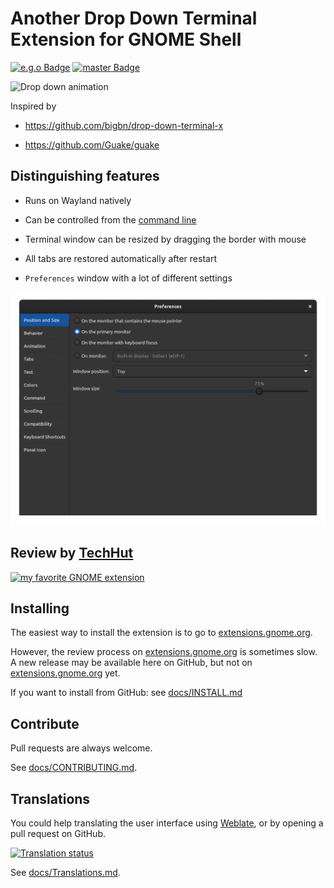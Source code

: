 <!--
SPDX-FileCopyrightText: 2020 Aleksandr Mezin <mezin.alexander@gmail.com>

SPDX-License-Identifier: GPL-3.0-or-later
-->

# Another Drop Down Terminal Extension for GNOME Shell

[![e.g.o Badge](https://img.shields.io/badge/dynamic/regex?url=https%3A%2F%2Fextensions.gnome.org%2Fextension%2F3780%2Fddterm%2F&search=(%5Cd%2B)%20downloads&logo=gnome&label=extensions.gnome.org)][extensions.gnome.org]
[![master Badge](https://img.shields.io/badge/dynamic/json?url=https%3A%2F%2Fapi.github.com%2Frepos%2Fddterm%2Fgnome-shell-extension-ddterm%2Fdeployments%3Fenvironment%3Dgithub-pages%26per_page%3D1&query=0.updated_at&label=development%20build)](https://ddterm.github.io/gnome-shell-extension-ddterm/ddterm@amezin.github.com.shell-extension.zip)

![Drop down animation](docs/screenshots/dropdown.gif)

Inspired by

- <https://github.com/bigbn/drop-down-terminal-x>

- <https://github.com/Guake/guake>

## Distinguishing features

- Runs on Wayland natively

- Can be controlled from the [command line](docs/cmdline.md)

- Terminal window can be resized by dragging the border with mouse

- All tabs are restored automatically after restart

- `Preferences` window with a lot of different settings

![Preferences screenshots](docs/screenshots/prefs.gif)

## Review by [TechHut](https://www.youtube.com/channel/UCjSEJkpGbcZhvo0lr-44X_w)

[![my favorite GNOME extension](http://img.youtube.com/vi/tF6_FJYca64/0.jpg)](http://www.youtube.com/watch?v=tF6_FJYca64)

## Installing

The easiest way to install the extension is to go to [extensions.gnome.org].

However, the review process on [extensions.gnome.org] is sometimes slow.
A new release may be available here on GitHub, but not on
[extensions.gnome.org] yet.

[extensions.gnome.org]: https://extensions.gnome.org/extension/3780/ddterm/

If you want to install from GitHub: see [docs/INSTALL.md](docs/INSTALL.md)

## Contribute

Pull requests are always welcome.

See [docs/CONTRIBUTING.md](docs/CONTRIBUTING.md).

## Translations

You could help translating the user interface using
[Weblate](https://hosted.weblate.org/engage/gnome-shell-extension-ddterm/),
or by opening a pull request on GitHub.

[![Translation status](https://hosted.weblate.org/widgets/gnome-shell-extension-ddterm/-/multi-auto.svg)](https://hosted.weblate.org/engage/gnome-shell-extension-ddterm/)

See [docs/Translations.md](docs/Translations.md).
